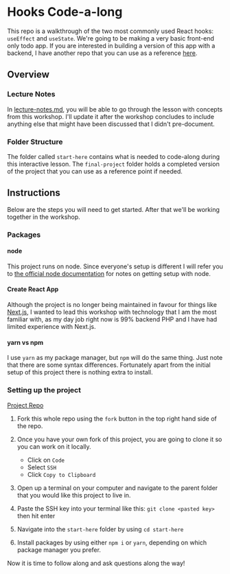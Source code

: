 # Hooks Code-a-long

This repo is a walkthrough of the two most commonly used React hooks: `useEffect` and `useState`. We're going to be making a very basic front-end only todo app. If you are interested in building a version of this app with a backend, I have another repo that you can use as a reference [here](https://github.com/connkat/todo).
## Overview
### Lecture Notes
In [lecture-notes.md](lecture-notes.md), you will be able to go through the lesson with concepts from this workshop. I'll update it after the workshop concludes to include anything else that might have been discussed that I didn't pre-document. 

### Folder Structure
The folder called `start-here` contains what is needed to code-along during this interactive lesson. The `final-project` folder holds a completed version of the project that you can use as a reference point if needed. 

## Instructions
Below are the steps you will need to get started. After that we'll be working together in the workshop. 
### Packages
#### node
This project runs on node. Since everyone's setup is different I will refer you to [the official node documentation](https://nodejs.org/en/learn/getting-started/how-to-install-nodejs) for notes on getting setup with node. 

#### Create React App
Although the project is no longer being maintained in favour for things like [Next.js](https://nextjs.org/learn-pages-router/basics/create-nextjs-app), I wanted to lead this workshop with technology that I am the most familiar with, as my day job right now is 99% backend PHP and I have had limited experience with Next.js.

#### yarn vs npm
I use `yarn` as my package manager, but `npm` will do the same thing. Just note that there are some syntax differences. Fortunately apart from the initial setup of this project there is nothing extra to install. 

### Setting up the project
[Project Repo](https://github.com/connkat/hooks-code-along)
1. Fork this whole repo using the `fork` button in the top right hand side of the repo. 

2. Once you have your own fork of this project, you are going to clone it so you can work on it locally. 
	* Click on `Code`
	* Select `SSH`
	* Click `Copy to Clipboard`

3. Open up a terminal on your computer and navigate to the parent folder that you would like this project to live in. 

4. Paste the SSH key into your terminal like this: `git clone <pasted key>` then hit enter

5. Navigate into the `start-here` folder by using `cd start-here`

6. Install packages by using either `npm i` or `yarn`, depending on which package manager you prefer. 


Now it is time to follow along and ask questions along the way!